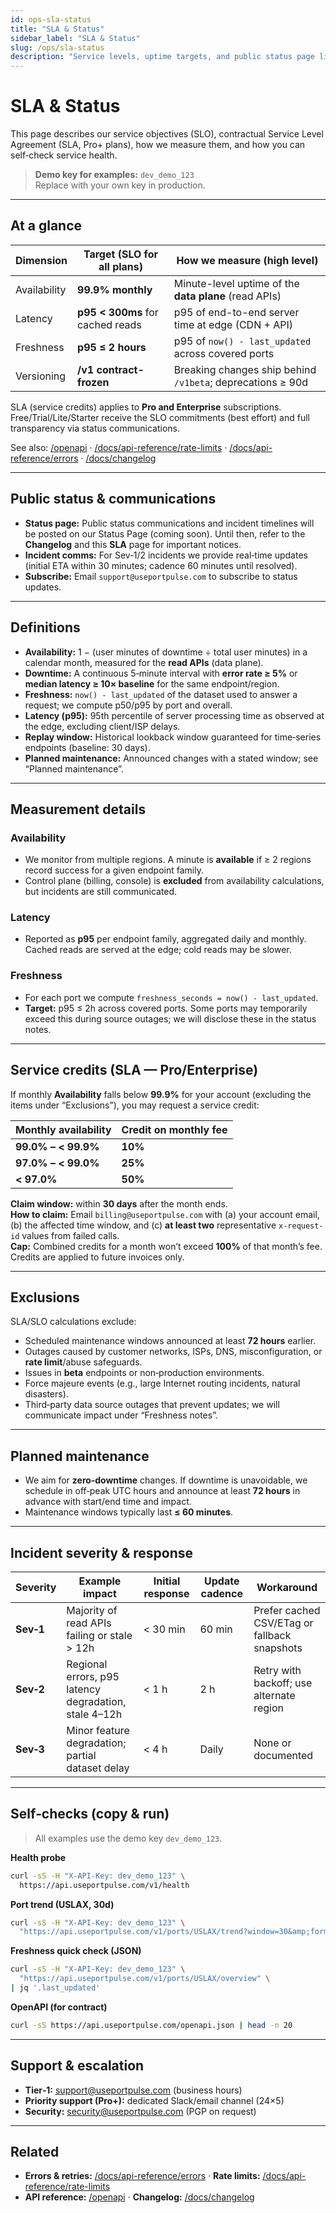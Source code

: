 ```yaml
---
id: ops-sla-status
title: "SLA & Status"
sidebar_label: "SLA & Status"
slug: /ops/sla-status
description: "Service levels, uptime targets, and public status page links."
---
```


# SLA & Status

This page describes our service objectives (SLO), contractual Service Level Agreement (SLA, Pro+ plans), how we measure them, and how you can self‑check service health.

> **Demo key for examples:** `dev_demo_123`  
> Replace with your own key in production.

---

## At a glance

| Dimension     | Target (SLO for all plans)                    | How we measure (high level)                                  |
| ---           | ---                                            | ---                                                          |
| Availability  | **99.9% monthly**                             | Minute-level uptime of the **data plane** (read APIs)        |
| Latency       | **p95 &lt; 300ms** for cached reads            | p95 of end-to-end server time at edge (CDN + API)            |
| Freshness     | **p95 ≤ 2 hours**                             | p95 of `now() - last_updated` across covered ports           |
| Versioning    | **/v1 contract-frozen**                       | Breaking changes ship behind `/v1beta`; deprecations ≥ 90d   |

SLA (service credits) applies to **Pro and Enterprise** subscriptions. Free/Trial/Lite/Starter receive the SLO commitments (best effort) and full transparency via status communications.

See also: [/openapi](/openapi) · [/docs/api-reference/rate-limits](/docs/api-reference/rate-limits) · [/docs/api-reference/errors](/docs/api-reference/errors) · [/docs/changelog](/docs/changelog)

---

## Public status & communications

- **Status page:** Public status communications and incident timelines will be posted on our Status Page (coming soon). Until then, refer to the **Changelog** and this **SLA** page for important notices.
- **Incident comms:** For Sev‑1/2 incidents we provide real‑time updates (initial ETA within 30 minutes; cadence 60 minutes until resolved).
- **Subscribe:** Email `support@useportpulse.com` to subscribe to status updates.

---

## Definitions

- **Availability:** 1 − (user minutes of downtime ÷ total user minutes) in a calendar month, measured for the **read APIs** (data plane).  
- **Downtime:** A continuous 5‑minute interval with **error rate ≥ 5%** or **median latency ≥ 10× baseline** for the same endpoint/region.  
- **Freshness:** `now() - last_updated` of the dataset used to answer a request; we compute p50/p95 by port and overall.  
- **Latency (p95):** 95th percentile of server processing time as observed at the edge, excluding client/ISP delays.  
- **Replay window:** Historical lookback window guaranteed for time‑series endpoints (baseline: 30 days).  
- **Planned maintenance:** Announced changes with a stated window; see “Planned maintenance”.

---

## Measurement details

### Availability
- We monitor from multiple regions. A minute is **available** if ≥ 2 regions record success for a given endpoint family.  
- Control plane (billing, console) is **excluded** from availability calculations, but incidents are still communicated.

### Latency
- Reported as **p95** per endpoint family, aggregated daily and monthly. Cached reads are served at the edge; cold reads may be slower.

### Freshness
- For each port we compute `freshness_seconds = now() - last_updated`.  
- **Target:** p95 ≤ 2h across covered ports. Some ports may temporarily exceed this during source outages; we will disclose these in the status notes.

---

## Service credits (SLA — Pro/Enterprise)

If monthly **Availability** falls below **99.9%** for your account (excluding the items under “Exclusions”), you may request a service credit:

| Monthly availability | Credit on monthly fee |
| --- | --- |
| **99.0% – &lt; 99.9%** | **10%** |
| **97.0% – &lt; 99.0%** | **25%** |
| **&lt; 97.0%** | **50%** |

**Claim window:** within **30 days** after the month ends.  
**How to claim:** Email `billing@useportpulse.com` with (a) your account email, (b) the affected time window, and (c) **at least two** representative `x-request-id` values from failed calls.  
**Cap:** Combined credits for a month won’t exceed **100%** of that month’s fee. Credits are applied to future invoices only.

---

## Exclusions

SLA/SLO calculations exclude:
- Scheduled maintenance windows announced at least **72 hours** earlier.  
- Outages caused by customer networks, ISPs, DNS, misconfiguration, or **rate limit**/abuse safeguards.  
- Issues in **beta** endpoints or non‑production environments.  
- Force majeure events (e.g., large Internet routing incidents, natural disasters).  
- Third‑party data source outages that prevent updates; we will communicate impact under “Freshness notes”.

---

## Planned maintenance

- We aim for **zero‑downtime** changes. If downtime is unavoidable, we schedule in off‑peak UTC hours and announce at least **72 hours** in advance with start/end time and impact.
- Maintenance windows typically last **≤ 60 minutes**.

---

## Incident severity & response

| Severity | Example impact | Initial response | Update cadence | Workaround |
| --- | --- | --- | --- | --- |
| **Sev‑1** | Majority of read APIs failing or stale &gt; 12h | &lt; 30 min | 60 min | Prefer cached CSV/ETag or fallback snapshots |
| **Sev‑2** | Regional errors, p95 latency degradation, stale 4–12h | &lt; 1 h | 2 h | Retry with backoff; use alternate region |
| **Sev‑3** | Minor feature degradation; partial dataset delay | &lt; 4 h | Daily | None or documented |

---

## Self‑checks (copy & run)

> All examples use the demo key `dev_demo_123`.

**Health probe**
```bash
curl -sS -H "X-API-Key: dev_demo_123" \
  https://api.useportpulse.com/v1/health
```

**Port trend (USLAX, 30d)**
```bash
curl -sS -H "X-API-Key: dev_demo_123" \
  "https://api.useportpulse.com/v1/ports/USLAX/trend?window=30&amp;format=json"
```

**Freshness quick check (JSON)**
```bash
curl -sS -H "X-API-Key: dev_demo_123" \
  "https://api.useportpulse.com/v1/ports/USLAX/overview" \
| jq '.last_updated'
```

**OpenAPI (for contract)**
```bash
curl -sS https://api.useportpulse.com/openapi.json | head -n 20
```

---

## Support & escalation

- **Tier‑1:** support@useportpulse.com (business hours)  
- **Priority support (Pro+):** dedicated Slack/email channel (24×5)  
- **Security:** security@useportpulse.com (PGP on request)

---

## Related

- **Errors & retries:** [/docs/api-reference/errors](/docs/api-reference/errors) · **Rate limits:** [/docs/api-reference/rate-limits](/docs/api-reference/rate-limits)  
- **API reference:** [/openapi](/openapi) · **Changelog:** [/docs/changelog](/docs/changelog)
